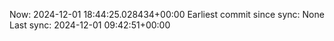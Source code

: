 Now: 2024-12-01 18:44:25.028434+00:00 Earliest commit since sync: None Last sync: 2024-12-01 09:42:51+00:00
